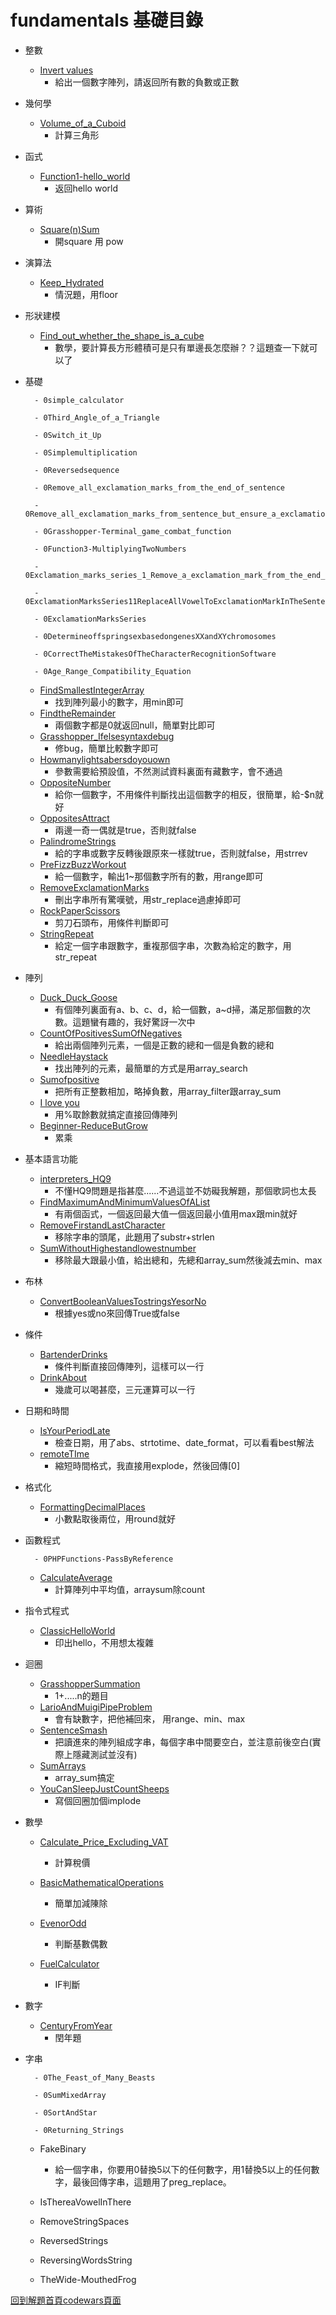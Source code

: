 # fundamentals 基礎目錄

- 整數

    - [Invert values](https://github.com/freedom5566/codewars/tree/master/8kyu/fundamentals/integer%E6%95%B4%E6%95%B8/Invert_values)
        - 給出一個數字陣列，請返回所有數的負數或正數

- 幾何學

    - [Volume_of_a_Cuboid](https://github.com/freedom5566/codewars/tree/master/8kyu/fundamentals/geometry%E5%B9%BE%E4%BD%95%E5%AD%B8/Volume_of_a_Cuboid)
        - 計算三角形

- 函式

    - [Function1-hello_world](https://github.com/freedom5566/codewars/tree/master/8kyu/fundamentals/function%E5%87%BD%E5%BC%8F/Function1-hello_world)
        - 返回hello world

- 算術 

    - [Square(n)Sum](https://github.com/freedom5566/codewars/tree/master/8kyu/fundamentals/arithmetic%E7%AE%97%E8%A1%93/Square(n)Sum)
        - 開square 用 pow

- 演算法

    - [Keep_Hydrated](https://github.com/freedom5566/codewars/tree/master/8kyu/fundamentals/algorithm%E6%BC%94%E7%AE%97%E6%B3%95/Keep_Hydrated)
        - 情況題，用floor

- 形狀建模

    - [Find_out_whether_the_shape_is_a_cube](https://github.com/freedom5566/codewars/tree/master/8kyu/fundamentals/Shape-Modeling%E5%BD%A2%E7%8B%80%E5%BB%BA%E6%A8%A1/Find_out_whether_the_shape_is_a_cube)
        - 數學，要計算長方形體積可是只有單邊長怎麼辦？？這題查一下就可以了

- 基礎

        - 0simple_calculator

        - 0Third_Angle_of_a_Triangle

        - 0Switch_it_Up

        - 0Simplemultiplication

        - 0Reversedsequence

        - 0Remove_all_exclamation_marks_from_the_end_of_sentence

        - 0Remove_all_exclamation_marks_from_sentence_but_ensure_a_exclamation_mark_at_the_end_of

        - 0Grasshopper-Terminal_game_combat_function

        - 0Function3-MultiplyingTwoNumbers

        - 0Exclamation_marks_series_1_Remove_a_exclamation_mark_from_the_end_of_string

        - 0ExclamationMarksSeries11ReplaceAllVowelToExclamationMarkInTheSentence

        - 0ExclamationMarksSeries

        - 0DetermineoffspringsexbasedongenesXXandXYchromosomes

        - 0CorrectTheMistakesOfTheCharacterRecognitionSoftware

        - 0Age_Range_Compatibility_Equation
    - [FindSmallestIntegerArray](https://github.com/freedom5566/codewars/tree/master/8kyu/fundamentals/%E5%9F%BA%E7%A4%8E/FindSmallestIntegerArray) 
        - 找到陣列最小的數字，用min即可
    - [FindtheRemainder](https://github.com/freedom5566/codewars/tree/master/8kyu/fundamentals/%E5%9F%BA%E7%A4%8E/FindtheRemainder)
        - 兩個數字都是0就返回null，簡單對比即可
    - [Grasshopper_Ifelsesyntaxdebug](https://github.com/freedom5566/codewars/tree/master/8kyu/fundamentals/%E5%9F%BA%E7%A4%8E/Grasshopper_Ifelsesyntaxdebug)
        - 修bug，簡單比較數字即可
    - [Howmanylightsabersdoyouown](https://github.com/freedom5566/codewars/tree/master/8kyu/fundamentals/%E5%9F%BA%E7%A4%8E/Howmanylightsabersdoyouown)
        - 參數需要給預設值，不然測試資料裏面有藏數字，會不通過
    - [OppositeNumber](https://github.com/freedom5566/codewars/tree/master/8kyu/fundamentals/%E5%9F%BA%E7%A4%8E/OppositeNumber)
        - 給你一個數字，不用條件判斷找出這個數字的相反，很簡單，給-$n就好
    - [OppositesAttract](https://github.com/freedom5566/codewars/tree/master/8kyu/fundamentals/%E5%9F%BA%E7%A4%8E/OppositesAttract)
        - 兩邊一奇一偶就是true，否則就false
    - [PalindromeStrings](https://github.com/freedom5566/codewars/tree/master/8kyu/fundamentals/%E5%9F%BA%E7%A4%8E/PalindromeStrings)
        - 給的字串或數字反轉後跟原來一樣就true，否則就false，用strrev
    - [PreFizzBuzzWorkout](https://github.com/freedom5566/codewars/tree/master/8kyu/fundamentals/%E5%9F%BA%E7%A4%8E/PreFizzBuzzWorkout)
        - 給一個數字，輸出1~那個數字所有的數，用range即可
    - [RemoveExclamationMarks](https://github.com/freedom5566/codewars/tree/master/8kyu/fundamentals/%E5%9F%BA%E7%A4%8E/RemoveExclamationMarks)
        - 刪出字串所有驚嘆號，用str_replace過慮掉即可
    - [RockPaperScissors](https://github.com/freedom5566/codewars/tree/master/8kyu/fundamentals/%E5%9F%BA%E7%A4%8E/RockPaperScissors)
        - 剪刀石頭布，用條件判斷即可
    - [StringRepeat](https://github.com/freedom5566/codewars/tree/master/8kyu/fundamentals/%E5%9F%BA%E7%A4%8E/StringRepeat)
        - 給定一個字串跟數字，重複那個字串，次數為給定的數字，用str_repeat
- 陣列

    - [Duck_Duck_Goose](https://github.com/freedom5566/codewars/tree/master/8kyu/fundamentals/arrays%E9%99%A3%E5%88%97/Duck_Duck_Goose)
        - 有個陣列裏面有a、b、c、d，給一個數，a~d掃，滿足那個數的次數。這題蠻有趣的，我好驚訝一次中
    - [CountOfPositivesSumOfNegatives](https://github.com/freedom5566/codewars/tree/master/8kyu/fundamentals/arrays%E9%99%A3%E5%88%97/CountOfPositivesSumOfNegatives)
        - 給出兩個陣列元素，一個是正數的總和一個是負數的總和
    - [NeedleHaystack](https://github.com/freedom5566/codewars/tree/master/8kyu/fundamentals/arrays%E9%99%A3%E5%88%97/NeedleHaystack)
        - 找出陣列的元素，最簡單的方式是用array_search
    - [Sumofpositive](https://github.com/freedom5566/codewars/tree/master/8kyu/fundamentals/arrays%E9%99%A3%E5%88%97/Sumofpositive)
        - 把所有正整數相加，略掉負數，用array_filter跟array_sum
    - [I love you](https://github.com/freedom5566/codewars/tree/master/8kyu/fundamentals/arrays%E9%99%A3%E5%88%97/ILoveYou)
        - 用%取餘數就搞定直接回傳陣列
    - [Beginner-ReduceButGrow](https://github.com/freedom5566/codewars/tree/master/8kyu/fundamentals/arrays%E9%99%A3%E5%88%97/Beginner-ReduceButGrow)
        - 累乘
- 基本語言功能

    - [interpreters_HQ9](https://github.com/freedom5566/codewars/tree/master/8kyu/fundamentals/BasicLanguageFeatures%E5%9F%BA%E6%9C%AC%E8%AA%9E%E8%A8%80%E5%8A%9F%E8%83%BD/interpreters_HQ9)
        - 不懂HQ9問題是指甚麼......不過這並不妨礙我解題，那個歌詞也太長
    - [FindMaximumAndMinimumValuesOfAList](https://github.com/freedom5566/codewars/tree/master/8kyu/fundamentals/BasicLanguageFeatures%E5%9F%BA%E6%9C%AC%E8%AA%9E%E8%A8%80%E5%8A%9F%E8%83%BD/FindMaximumAndMinimumValuesOfAList)
        - 有兩個函式，一個返回最大值一個返回最小值用max跟min就好
    - [RemoveFirstandLastCharacter](https://github.com/freedom5566/codewars/tree/master/8kyu/fundamentals/BasicLanguageFeatures%E5%9F%BA%E6%9C%AC%E8%AA%9E%E8%A8%80%E5%8A%9F%E8%83%BD/RemoveFirstandLastCharacter)
        - 移除字串的頭尾，此題用了substr+strlen
    - [SumWithoutHighestandlowestnumber](https://github.com/freedom5566/codewars/tree/master/8kyu/fundamentals/BasicLanguageFeatures%E5%9F%BA%E6%9C%AC%E8%AA%9E%E8%A8%80%E5%8A%9F%E8%83%BD/SumWithoutHighestandlowestnumber)
        - 移除最大跟最小值，給出總和，先總和array_sum然後減去min、max
- 布林
    - [ConvertBooleanValuesTostringsYesorNo](https://github.com/freedom5566/codewars/tree/master/8kyu/fundamentals/booleans%E5%B8%83%E6%9E%97/ConvertBooleanValuesTostringsYesorNo)
        - 根據yes或no來回傳True或false
- 條件
    - [BartenderDrinks](https://github.com/freedom5566/codewars/tree/master/8kyu/fundamentals/conditionalStatement%E6%A2%9D%E4%BB%B6/BartenderDrinks)
        - 條件判斷直接回傳陣列，這樣可以一行
    - [DrinkAbout](https://github.com/freedom5566/codewars/tree/master/8kyu/fundamentals/conditionalStatement%E6%A2%9D%E4%BB%B6/DrinkAbout)
        - 幾歲可以喝甚麼，三元運算可以一行
- 日期和時間
    - [IsYourPeriodLate](https://github.com/freedom5566/codewars/tree/master/8kyu/fundamentals/dateortime%E6%97%A5%E6%9C%9F%E5%92%8C%E6%99%82%E9%96%93/IsYourPeriodLate)
        - 檢查日期，用了abs、strtotime、date_format，可以看看best解法
    - [remoteTIme](https://github.com/freedom5566/codewars/tree/master/8kyu/fundamentals/dateortime%E6%97%A5%E6%9C%9F%E5%92%8C%E6%99%82%E9%96%93/remoteTIme)
        - 縮短時間格式，我直接用explode，然後回傳[0]
- 格式化
    - [FormattingDecimalPlaces](https://github.com/freedom5566/codewars/tree/master/8kyu/fundamentals/Formatting%E6%A0%BC%E5%BC%8F%E5%8C%96/FormattingDecimalPlaces)
        - 小數點取後兩位，用round就好
- 函數程式

        - 0PHPFunctions-PassByReference
    - [CalculateAverage](https://github.com/freedom5566/codewars/tree/master/8kyu/fundamentals/functionalProgramming%E5%87%BD%E6%95%B8%E7%A8%8B%E5%BC%8F/CalculateAverage)
        - 計算陣列中平均值，arraysum除count
- 指令式程式
    - [ClassicHelloWorld](https://github.com/freedom5566/codewars/tree/master/8kyu/fundamentals/Imperativeprogramming%E6%8C%87%E4%BB%A4%E5%BC%8F%E7%A8%8B%E5%BC%8F/ClassicHelloWorld)
        - 印出hello，不用想太複雜
- 迴圈
    - [GrasshopperSummation](https://github.com/freedom5566/codewars/tree/master/8kyu/fundamentals/loops%E8%BF%B4%E5%9C%88/GrasshopperSummation)
        - 1+.....n的題目
    - [LarioAndMuigiPipeProblem](https://github.com/freedom5566/codewars/tree/master/8kyu/fundamentals/loops%E8%BF%B4%E5%9C%88/LarioAndMuigiPipeProblem)
        - 會有缺數字，把他補回來， 用range、min、max
    - [SentenceSmash](https://github.com/freedom5566/codewars/tree/master/8kyu/fundamentals/loops%E8%BF%B4%E5%9C%88/SentenceSmash)
        - 把讀進來的陣列組成字串，每個字串中間要空白，並注意前後空白(實際上隱藏測試並沒有)
    - [SumArrays](https://github.com/freedom5566/codewars/tree/master/8kyu/fundamentals/loops%E8%BF%B4%E5%9C%88)
        - array_sum搞定
    - [YouCanSleepJustCountSheeps](https://github.com/freedom5566/codewars/tree/master/8kyu/fundamentals/loops%E8%BF%B4%E5%9C%88/YouCanSleepJustCountSheeps)
        - 寫個回圈加個implode
- 數學

    - [Calculate_Price_Excluding_VAT](https://github.com/freedom5566/codewars/tree/master/8kyu/fundamentals/math%E6%95%B8%E5%AD%B8/Calculate_Price_Excluding_VAT)
        - 計算稅價

    - [BasicMathematicalOperations](https://github.com/freedom5566/codewars/tree/master/8kyu/fundamentals/math%E6%95%B8%E5%AD%B8/BasicMathematicalOperations)
        - 簡單加減陳除
    - [EvenorOdd](https://github.com/freedom5566/codewars/tree/master/8kyu/fundamentals/math%E6%95%B8%E5%AD%B8/EvenorOdd)
        - 判斷基數偶數
    - [FuelCalculator](https://github.com/freedom5566/codewars/tree/master/8kyu/fundamentals/math%E6%95%B8%E5%AD%B8/FuelCalculator)
        - IF判斷
- 數字
    - [CenturyFromYear](https://github.com/freedom5566/codewars/tree/master/8kyu/fundamentals/numbers%E6%95%B8%E5%AD%97/CenturyFromYear)
        - 閏年題
- 字串

        - 0The_Feast_of_Many_Beasts

        - 0SumMixedArray

        - 0SortAndStar

        - 0Returning_Strings
    - FakeBinary
        - 給一個字串，你要用0替換5以下的任何數字，用1替換5以上的任何數字，最後回傳字串，這題用了preg_replace。
                
    - IsThereaVowelInThere
    - RemoveStringSpaces
    - ReversedStrings
    - ReversingWordsString
    - TheWide-MouthedFrog
             
            
[回到解題首頁codewars頁面](https://github.com/freedom5566/codewars)